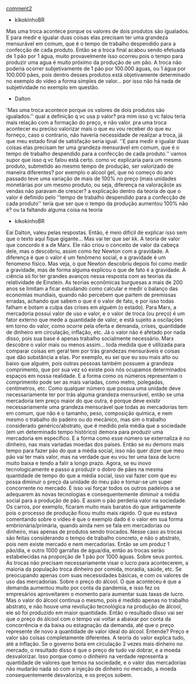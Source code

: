 [comment2](https://www.youtube.com/watch?v=yzsS5DA9iy0&lc=UgxQHVvKamq6oY-uPr94AaABAg)

* kikokinhoBR

Mas uma troca acontece porque os valores de dois produtos são igualados.
E para medir e igualar duas coisas elas precisam ter uma grandeza mensurável em comum, que é o tempo de trabalho despendido para a confecção de cada produto.
Então se a troca final acabou sendo efetuada de 1 pão por 1 água, muito provavelmente isso ocorreu pois o tempo para produzir uma agua é muito próximo da produção de um pão. 
A troca não poderia ocorrer subjetivamente de 1 pão por 100.000 águas, ou 1 água por 100.000 pães, pois dentro desses produtos está objetivamente determinado no exemplo do vídeo a forma simples de valor... por isso não há nada de subjetividade no exemplo em questão.

* Dalton

'Mas uma troca acontece porque os valores de dois produtos são igualados.'' qual a definição q vc usa p valor? pra mim isso q vc falou teria mais relação com a formação do preço, e não valor. pra uma troca acontecer eu preciso valorizar mais o que eu vou receber do que eu forneço, caso o contrario, não haveria necessidade de realizar a troca, já que meu estado final de satisfação seria igual.
 ''E para medir e igualar duas coisas elas precisam ter uma grandeza mensurável em comum, que é o tempo de trabalho despendido para a confecção de cada produto.'' vamos supor que isso q vc falou está certo. como vc explicaria para um mesmo produto, submetido ao mesmo tempo de produção, ser valorizado de maneira diferentes? por exemplo o alcool gel, que no começo do ano passado teve uma variação de mais de 100% no preço (mais unidades monetárias por um mesmo produto, ou seja, diferença na valoração)e as vendas não paravam de crescer? 
a explicação dentro da teoria de que o valor é definido pelo ''tempo de trabalho despendido para a confecção de cada produto'' teria que ser que o tempo da produção aumentou 100% não é? ou ta faltando alguma coisa na teoria

* kikokinhoBR

Eai Dalton, valeu pelas respostas.
Então, é meio difícil de explicar isso sem que o texto aqui fique gigante... Mas vai ter que ser kk.
A teoria de valor que concordo é a de Marx. Ele não criou o conceito de valor da cabeça dele, mas o descobriu, assim como fez Newton com a gravidade. 
A diferença é que o valor é um fenômeno social, e a gravidade é um fenomeno físico.
Mas veja, o que Newton descobriu depois foi como medir a gravidade, mas de forma alguma explicou o que de fato é a gravidade. 
A ciência só foi ter grandes avanços nessa resposta com as teorias da relatividade de Einstein.
As teorias econômicas burguesas a mais de 200 anos se limitam a ficar estudando como calcular e medir o balanço das economias mundiais, quando não percebem que partem de premissas erradas, achando que sabem o que é o valor de fato, e por isso todas falham e botam a culpa das crises em alguém (o estado).
Para Marx, a mercadoria possui valor de uso e valor, e o valor de troca (ou preço) é um fator externo que mede a quantidade de valor, e está sujeito a oscilações em torno do valor, como ocorre pela oferta e demanda, crises, quantidade de dinheiro em circulação, inflação, etc. 
Já o valor não é afetado por nada disso, pois sua base é apenas trabalho socialmente necessário.
Marx descobre o valor mais ou menos assim... toda medida que é utilizada para comparar coisas em geral tem por trás grandezas mensuráveis e coisas que dão substância a elas. 
Por exemplo, eu sei que eu sou mais alto ou baixo que alguém, pois outras pessoas também possuem a grandeza comprimento, que por sua vez só existe pois nós ocupamos determinados espaços em nossa realidade. E a forma como os números representam o comprimento pode ser as mais variadas, como metro, polegadas, centímetros, etc.
Como qualquer número que possua uma unidade deve necessariamente ter por trás alguma grandeza mensurável, então se uma mercadoria tem preço maior do que outra, é porque deve existir necessariamente uma grandeza mensurável que todas as mercadorias tem em comum, que não é o tamanho, peso, composição química, e nem mesmo o trabalho do padeiro ou do mecânico, mas sim o trabalho considerado genérico/abstrato, que é medido pela média que a sociedade (em um determinado tempo histórico) demora para produzir uma mercadoria em específico. E a forma como esse número se externaliza é no dinheiro, nas mais variadas moedas dos países.
Então se eu demoro mais tempo para fazer pão do que a média social, isso não quer dizer que meu pão vai ter mais valor, mas na verdade que eu vou ter uma taxa de lucro muito baixa e tendo a falir a longo prazo.
Agora, se eu inovo tecnologicamente e passo a produzir o dobro de pães na mesma quantidade de tempo do que a média social, isso vai fazer com que eu possa diminuir o preço da unidade do meu pão e tornar-se um super concorrente no mercado.
E isso vai forçar todos os outros padeiros a se adequarem às novas tecnologias e consequentemente diminuir a média social para a produção de pão. E assim o pão perderia valor na sociedade. 
Os carros, por exemplo, ficaram muito mais baratos do que antigamente pois o processo de produção ficou muito mais rápido.
O que eu estava comentando sobre o vídeo é que o exemplo dado é o valor em sua forma embrionária/primária, quando ainda nem se fala em mercadorias ou dinheiro, mas apenas de produtos sendo trocados. 
Nesse caso as trocas são feitas considerando o tempo de trabalho concreto, e não o abstrato, pois nem existe mercado e nem mercadorias.
Então se um produz 1 pão/dia, e outro 1000 garrafas de água/dia, então as trocas serão estabelecidas na proporção de 1 pão por 1000 águas.
Sobre seus pontos. As trocas não precisam necessariamente visar o lucro para acontecerem, a maioria da população troca dinheiro por comida, moradia, saúde, etc. Se preocupando apenas com suas necessidades básicas, e com os valores de uso das mercadorias.
Sobre o preço do álcool. O que aconteceu é que a demanda aumentou muito por conta da pandemia, e isso fez os empresários aproveitarem o momento para aumentar suas taxas de lucro. Mas o valor do álcool continua o mesmo, pois é medido apenas no trabalho abstrato, e não houve uma revolução tecnológica na produção de álcool, ele só foi produzido em maior quantidade. Então o resultado disso vai ser que o preço do álcool com o tempo vai voltar a abaixar por conta da concorrência e da baixa ou estagnação da demanda, até que o preço represente de novo a quantidade de valor ideal do álcool. Entende? Preço e valor são coisas completamente diferentes.
A teoria do valor explica tudo, até a inflação. Se o governo bota em circulação 2 vezes mais dinheiro no mercado, o resultado disso é que o preço de tudo vai dobrar, e a moeda desvalorizar. Isso porque como o dinheiro na verdade representa a quantidade de valores que temos na sociedade, e o valor das mercadorias não mudarão nada só com a injeção de dinheiro no mercado, a moeda consequentemente desvaloriza, e os preços sobem.


